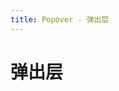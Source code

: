 ```yaml
---
title: Popover - 弹出层
---
```


# 弹出层

<ClientOnly>
  <popover-demo-1>
  </popover-demo-1>
  <popover-demo-2>
  </popover-demo-2>
</ClientOnly>